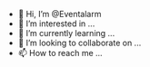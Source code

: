 - 👋 Hi, I’m @Eventalarm
- 👀 I’m interested in ...
- 🌱 I’m currently learning ...
- 💞️ I’m looking to collaborate on ...
- 📫 How to reach me ...

<!---
Eventalarm/Eventalarm is a ✨ special ✨ repository because its `README.md` (this file) appears on your GitHub profile.
You can click the Preview link to take a look at your changes.
--->
